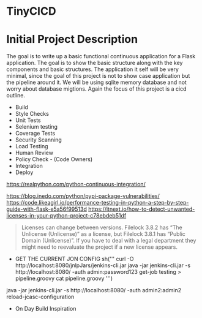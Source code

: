 # TinyCICD

# Initial Project Description

The goal is to write up a basic functional continuous application for a Flask application. The goal is to show the basic structure along with the key components and basic structures. The application it self will be very minimal, since the goal of this project is not to show case application but the pipeline around it. We will be using sqlite memory database and not worry about database migtions. Again the focus of this project is a cicd outline. 

- Build
- Style Checks
- Unit Tests
- Selenium testing
- Coverage Tests
- Security Scanning
- Load Testing
- Human Review
- Policy Check - (Code Owners)
- Integration
- Deploy

https://realpython.com/python-continuous-integration/

https://blog.inedo.com/python/pypi-package-vulnerabilities/
https://code.likeagirl.io/performance-testing-in-python-a-step-by-step-guide-with-flask-e5a56f99513d
https://itnext.io/how-to-detect-unwanted-licenses-in-your-python-project-c78ebdeb51df
> Licenses can change between versions. Filelock 3.8.2 has “The Unlicense (Unlicense)” as a license, but Filelock 3.8.1 has “Public Domain (Unlicense)”. If you have to deal with a legal department they might need to reevaluate the project if a new license appears.

- GET THE CURRENT JON CONFIG
                sh('''
                curl -O http://localhost:8080/jnlpJars/jenkins-cli.jar
                java -jar jenkins-cli.jar -s http://localhost:8080/ -auth admin:password123 get-job testing > pipeline.groovy
                cat pipeline.groovy
                ''')

java -jar jenkins-cli.jar -s http://localhost:8080/ -auth admin2:admin2 reload-jcasc-configuration


- On Day Build Inspiration 



